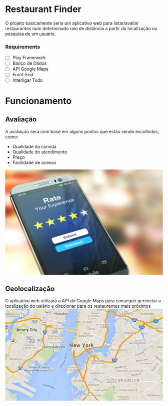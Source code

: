 # Restaurant Finder

O projeto basicamente seria um aplicativo web para listar/avaliar restaurantes num determinado raio de distância a partir da localização ou pesquisa de um usuário.

### Requirements
- [ ] Play Framework
- [ ] Banco de Dados
- [ ] API Google Maps
- [ ] Front-End
- [ ] Interligar Tudo

# Funcionamento

## Avaliação

A avaliação será com base em alguns pontos que estão sendo escolhidos, como:
- Qualidade da comida
- Qualidade do atendimento
- Preço
- Facilidade de acesso

 ![](images/Ratings.jpeg)


## Geolocalização
 O aplicativo web utilizará a API do Google Maps para conseguir gerenciar a localização do usiário e direcionar para os restaurantes mais próximos
 ![](images/Maps.jpeg)
